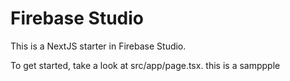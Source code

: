 # Firebase Studio

This is a NextJS starter in Firebase Studio.

To get started, take a look at src/app/page.tsx.
this is a samppple